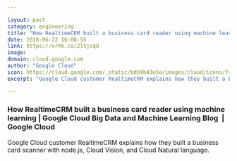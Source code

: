 ```yaml
---

layout: post
category: engineering
title: "How RealtimeCRM built a business card reader using machine learning"
date: 2018-06-22 16:08:55
link: https://vrhk.co/2ltjcqU
image: 
domain: cloud.google.com
author: "Google Cloud"
icon: https://cloud.google.com/_static/bdb9b43e5e/images/cloud/icons/favicons/onecloud/apple-icon.png
excerpt: "Google Cloud customer RealtimeCRM explains how they built a business card scanner with node.js, Cloud Vision, and Cloud Natural language."

---
```


### How RealtimeCRM built a business card reader using machine learning | Google Cloud Big Data and Machine Learning Blog  |  Google Cloud

Google Cloud customer RealtimeCRM explains how they built a business card scanner with node.js, Cloud Vision, and Cloud Natural language.